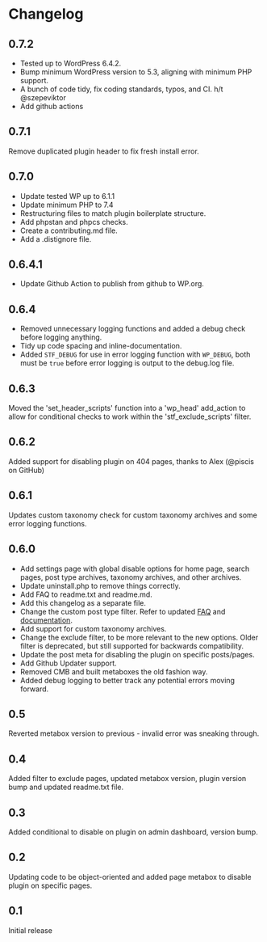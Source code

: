 # Changelog

## 0.7.2
- Tested up to WordPress 6.4.2.
- Bump minimum WordPress version to 5.3, aligning with minimum PHP support.
- A bunch of code tidy, fix coding standards, typos, and CI. h/t @szepeviktor 
- Add github actions

## 0.7.1
Remove duplicated plugin header to fix fresh install error.

## 0.7.0
- Update tested WP up to 6.1.1
- Update minimum PHP to 7.4
- Restructuring files to match plugin boilerplate structure.
- Add phpstan and phpcs checks.
- Create a contributing.md file.
- Add a .distignore file.

## 0.6.4.1
- Update Github Action to publish from github to WP.org.

## 0.6.4
- Removed unnecessary logging functions and added a debug check before logging anything.
- Tidy up code spacing and inline-documentation.
- Added `STF_DEBUG` for use in error logging function with `WP_DEBUG`, both must be `true` before error logging is output to the debug.log file.

## 0.6.3
Moved the 'set_header_scripts' function into a 'wp_head' add_action to allow for conditional checks to work within the 'stf_exclude_scripts' filter. 

## 0.6.2
Added support for disabling plugin on 404 pages, thanks to Alex (@piscis on GitHub)

## 0.6.1
Updates custom taxonomy check for custom taxonomy archives and some error logging functions. 

## 0.6.0
- Add settings page with global disable options for home page, search pages, post type archives, taxonomy archives, and other archives.
- Update uninstall.php to remove things correctly.
- Add FAQ to readme.txt and readme.md.
- Add this changelog as a separate file.
- Change the custom post type filter. Refer to updated [FAQ](https://github.com/joshuadavidnelson/scripts-to-footer/#faq) and [documentation](https://github.com/joshuadavidnelson/scripts-to-footer/wiki).
- Add support for custom taxonomy archives.
- Change the exclude filter, to be more relevant to the new options. Older filter is deprecated, but still supported for backwards compatibility.
- Update the post meta for disabling the plugin on specific posts/pages.
- Add Github Updater support.
- Removed CMB and built metaboxes the old fashion way.
- Added debug logging to better track any potential errors moving forward.

## 0.5
Reverted metabox version to previous - invalid error was sneaking through.

## 0.4
Added filter to exclude pages, updated metabox version, plugin version bump and updated readme.txt file.

## 0.3
Added conditional to disable on plugin on admin dashboard, version bump. 

## 0.2
Updating code to be object-oriented and added page metabox to disable plugin on specific pages.

## 0.1
Initial release
